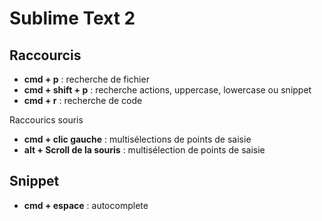 Sublime Text 2
==========================

Raccourcis
--------------------------

  * **cmd + p** : recherche de fichier
  * **cmd + shift + p** : recherche actions, uppercase, lowercase ou snippet
  * **cmd + r** : recherche de code

Raccourics souris

  * **cmd + clic gauche** : multisélections de points de saisie
  * **alt + Scroll de la souris** : multisélection de points de saisie

Snippet
--------------------------

* **cmd + espace** : autocomplete
